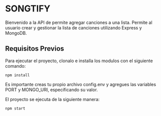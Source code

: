 # SONGTIFY

Bienvenido a la API de permite agregar canciones a una lista. Permite al usuario crear y gestionar la lista de canciones utilizando Express y MongoDB.

## Requisitos Previos

Para ejecutar el proyecto, clonalo e installa los modulos con el siguiente comando:
```
npm install
```

Es importante creas tu propio archivo config.env y agregues las variables PORT y MONGO_URI, especificando su valor.

El proyecto se ejecuta de la siguiente manera: 
```
npm start
```